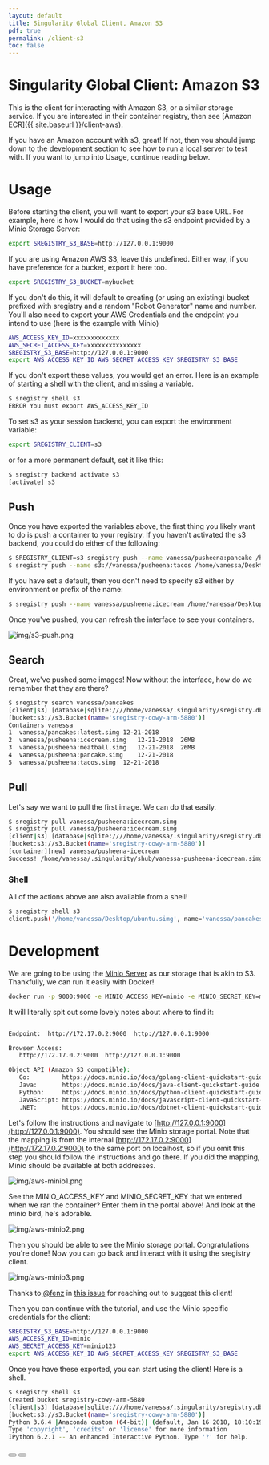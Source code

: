 ```yaml
---
layout: default
title: Singularity Global Client, Amazon S3
pdf: true
permalink: /client-s3
toc: false
---
```


# Singularity Global Client: Amazon S3

This is the client for interacting with Amazon S3, or a similar storage service. If you are interested
in their container registry, then see [Amazon ECR]({{ site.baseurl }}/client-aws).

If you have an Amazon account with s3, great! If not, then you should jump down
to the [development](#development) section to see how to run a local server to
test with. If you want to jump into Usage, continue reading below.


# Usage

Before starting the client, you will want to export your s3 base URL. For example,
here is how I would do that using the s3 endpoint provided by a Minio Storage Server:

```bash
export SREGISTRY_S3_BASE=http://127.0.0.1:9000
```

If you are using Amazon AWS S3, leave this undefined. Either way, 
if you have preference for a bucket, export it here too.

```bash
export SREGISTRY_S3_BUCKET=mybucket
```

If you don't do this, it will default to creating (or using an existing) bucket
prefixed with sregistry and a random "Robot Generator" name and number. You'll
also need to export your AWS Credentials and the endpoint you intend to use 
(here is the example with Minio)

```bash
AWS_ACCESS_KEY_ID=xxxxxxxxxxxxx
AWS_SECRET_ACCESS_KEY=xxxxxxxxxxxxxxx
SREGISTRY_S3_BASE=http://127.0.0.1:9000
export AWS_ACCESS_KEY_ID AWS_SECRET_ACCESS_KEY SREGISTRY_S3_BASE
```

If you don't export these values, you would get an error. Here is an example
of starting a shell with the client, and missing a variable.

```bash
$ sregistry shell s3
ERROR You must export AWS_ACCESS_KEY_ID
```

To set s3 as your session backend, you can export the environment variable:

```bash
export SREGISTRY_CLIENT=s3
```

or for a more permanent default, set it like this:

```bash
$ sregistry backend activate s3
[activate] s3
```

## Push

Once you have exported the variables above, the first thing you likely want to
do is push a container to your registry. If you haven't activated the s3 backend,
you could do either of the following:

```bash
$ SREGISTRY_CLIENT=s3 sregistry push --name vanessa/pusheena:pancake /home/vanessa/Desktop/ubuntu.simg
$ sregistry push --name s3://vanessa/pusheena:tacos /home/vanessa/Desktop/ubuntu.simg
```

If you have set a default, then you don't need to specify s3 either by environment or prefix
of the name:

```bash
$ sregistry push --name vanessa/pusheena:icecream /home/vanessa/Desktop/ubuntu.simg
```

Once you've pushed, you can refresh the interface to see your containers.

![img/s3-push.png](img/s3-push.png)


## Search

Great, we've pushed some images! Now without the interface, how do we remember
that they are there?


```bash
$ sregistry search vanessa/pancakes
[client|s3] [database|sqlite:////home/vanessa/.singularity/sregistry.db]
[bucket:s3://s3.Bucket(name='sregistry-cowy-arm-5880')]
Containers vanessa
1  vanessa/pancakes:latest.simg	12-21-2018	
2  vanessa/pusheena:icecream.simg	12-21-2018	26MB
3  vanessa/pusheena:meatball.simg	12-21-2018	26MB
4  vanessa/pusheena:pancake.simg	12-21-2018	
5  vanessa/pusheena:tacos.simg	12-21-2018	
```

## Pull

Let's say we want to pull the first image. We can do that easily.

```bash
$ sregistry pull vanessa/pusheena:icecream.simg
$ sregistry pull vanessa/pusheena:icecream.simg
[client|s3] [database|sqlite:////home/vanessa/.singularity/sregistry.db]
[bucket:s3://s3.Bucket(name='sregistry-cowy-arm-5880')]
[container][new] vanessa/pusheena-icecream
Success! /home/vanessa/.singularity/shub/vanessa-pusheena-icecream.simg
```

### Shell

All of the actions above are also available from a shell!

```bash
$ sregistry shell s3
client.push('/home/vanessa/Desktop/ubuntu.simg', name='vanessa/pancakes')
```


# Development

We are going to be using the [Minio Server](https://docs.minio.io/docs/minio-docker-quickstart-guide)
as our storage that is akin to S3. Thankfully, we can run it easily with Docker!

```bash
docker run -p 9000:9000 -e MINIO_ACCESS_KEY=minio -e MINIO_SECRET_KEY=minio123 minio/minio server /data
```

It will literally spit out some lovely notes about where to find it:

```bash

Endpoint:  http://172.17.0.2:9000  http://127.0.0.1:9000

Browser Access:
   http://172.17.0.2:9000  http://127.0.0.1:9000

Object API (Amazon S3 compatible):
   Go:         https://docs.minio.io/docs/golang-client-quickstart-guide
   Java:       https://docs.minio.io/docs/java-client-quickstart-guide
   Python:     https://docs.minio.io/docs/python-client-quickstart-guide
   JavaScript: https://docs.minio.io/docs/javascript-client-quickstart-guide
   .NET:       https://docs.minio.io/docs/dotnet-client-quickstart-guide

```

Let's follow the instructions and navigate to [http://127.0.0.1:9000](http://127.0.0.1:9000).
You should see the Minio storage portal. Note that the mapping is from the internal 
[http://172.17.0.2:9000](http://172.17.0.2:9000) to the same port on localhost,
so if you omit this step you should follow the instructions and go there. If you
did the mapping, Minio should be available at both addresses.

![img/aws-minio1.png](img/aws-minio1.png)

See the MINIO_ACCESS_KEY and MINIO_SECRET_KEY that we entered when we ran the container?
Enter them in the portal above! And look at the minio bird, he's adorable.

![img/aws-minio2.png](img/aws-minio2.png)

Then you should be able to see the Minio storage portal. Congratulations you're done!
Now you can go back and interact with it using the sregistry client.

![img/aws-minio3.png](img/aws-minio3.png)

Thanks to [@fenz](https://www.github.com/fenz) in [this issue](https://github.com/singularityhub/sregistry/issues/160#issuecomment-449146687) for reaching out to suggest this client!

Then you can continue with the tutorial, and use the Minio specific credentials
for the client:

```bash
SREGISTRY_S3_BASE=http://127.0.0.1:9000
AWS_ACCESS_KEY_ID=minio
AWS_SECRET_ACCESS_KEY=minio123
export AWS_ACCESS_KEY_ID AWS_SECRET_ACCESS_KEY SREGISTRY_S3_BASE
```

Once you have these exported, you can start using the client! Here is a shell.

```bash
$ sregistry shell s3
Created bucket sregistry-cowy-arm-5880
[client|s3] [database|sqlite:////home/vanessa/.singularity/sregistry.db]
[bucket:s3://s3.Bucket(name='sregistry-cowy-arm-5880')]
Python 3.6.4 |Anaconda custom (64-bit)| (default, Jan 16 2018, 18:10:19) 
Type 'copyright', 'credits' or 'license' for more information
IPython 6.2.1 -- An enhanced Interactive Python. Type '?' for help.
```


<div>
    <a href="/sregistry-cli/client-aws"><button class="previous-button btn btn-primary"><i class="fa fa-chevron-left"></i> </button></a>
    <a href="/sregistry-cli/client-swift"><button class="next-button btn btn-primary"><i class="fa fa-chevron-right"></i> </button></a>
</div><br>
